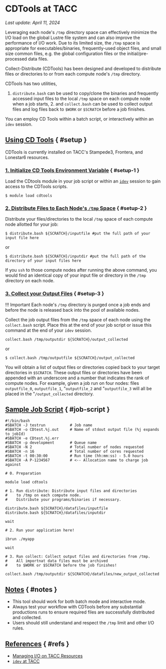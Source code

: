 # CDTools at TACC
*Last update: April 11, 2024*

Leveraging each node's `/tmp` directory space can effectively minimize the I/O load on the global Lustre file system and can also improve the performance of I/O work. Due to its limited size, the `/tmp` space is appropriate for executables/binaries, frequently-used object files, and small size common files, e.g. the global configuration files or the initial/pre-processed data files. 

Collect-Distribute (CDTools) has been designed and developed to distribute files or directories to or from each compute node's `/tmp` directory. 

CDTools has two utilities, 

1. `distribute.bash` can be used to copy/clone the binaries and frequently accessed input files to the local `/tmp` space on each compute node when a job starts, 2. and `collect.bash` can be used to collect output files and log files back to `$WORK` or `$SCRATCH` before a job finishes. 

You can employ CD Tools within a batch script, or interactively within an `idev` session.

## [Using CD Tools](#setup) { #setup }

CDTools is currently installed on TACC's Stampede3, Frontera, and Lonestar6 resources.  

### [1. Initialize CD Tools Environment Variable](#setup-1) { #setup-1 }

Load the CDtools module in your job script or within an [`idev`](../idev) session to gain access to the CDTools scripts.

``` cmd-line
$ module load cdtools
```

### [2. Distribute Files to Each Node's `/tmp` Space](#setup-2) { #setup-2 }

Distribute your files/directories to the local `/tmp` space of each compute node allotted for your job:

``` cmd-line
$ distribute.bash ${SCRATCH}/inputfile #put the full path of your input file here
```
or

``` cmd-line
$ distribute.bash ${SCRATCH}/inputdir #put the full path of the directory of your input files here
```

If you `ssh` to those compute nodes after running the above command, you would find an identical copy of your input file or directory in the `/tmp` directory on each node.

### [3. Collect your Output Files](#setup-3) { #setup-3 }


!!! Important
	Each node's `/tmp` directory is purged once a job ends and before the node is released back into the pool of available nodes.  


Collect the job output files from the `/tmp` space of each node using the `collect.bash` script.  Place this at the end of your job script or issue this command at the end of your `idev` session.

``` job-script
collect.bash /tmp/outputdir ${SCRATCH}/output_collected
```
or                                        
``` cmd-line
$ collect.bash /tmp/outputfile ${SCRATCH}/output_collected
```

You will obtain a list of output files or directories copied back to your target directories in `$SCRATCH`. These output files or directories have been appended with an underscore and a number that indicates the rank of compute nodes. For example, given a job run on four nodes: files `outputfile_0`, `outputfile_1`, "`outputfile_2` and "`outputfile_3` will all be placed in the "`/output_collected` directory.

## [Sample Job Script](#job-script) { #job-script }

```job-script
#!/bin/bash
#SBATCH -J testrun           # Job name
#SBATCH -o CDtest.%j.out     # Name of stdout output file (%j expands to jobId)
#SBATCH -e CDtest.%j.err
#SBATCH -p development       # Queue name
#SBATCH -N 2                 # Total number of nodes requested
#SBATCH -n 16                # Total number of cores requested
#SBATCH -t 00:30:00          # Run time (hh:mm:ss) - 5.0 hours
#SBATCH -A P-1234567         # <-- Allocation name to charge job against

# 0. Preparation

module load cdtools

# 1. Run distribute: Distribute input files and directories
#    to /tmp on each compute node.
#    Distribute your programs/binaries if necessary.

distribute.bash ${SCRATCH}/datafiles/inputfile
distribute.bash ${SCRATCH}/datafiles/inputdir

wait

# 2. Run your application here!

ibrun ./myapp

wait

# 3. Run collect: Collect output files and directories from /tmp.
#    All importnat data files must be archived 
#    to $WORK or $SCRATCH before the job finishes!

collect.bash /tmp/outputdir ${SCRATCH}/datafiles/new_output_collected
```

## [Notes](#notes) { #notes }

* This tool should work for both batch mode and interactive mode. 
* Always test your workflow with CDTools before any substantial productions runs to ensure required files are successfully distributed and collected.
* Users should still understand and respect the `/tmp` limit and other I/O rules. 

## [References](#refs) { #refs }

* [Managing I/O on TACC Resources](../../tutorials/managingio)
* [`idev` at TACC](../idev)



